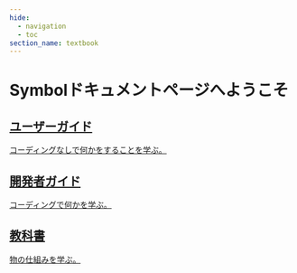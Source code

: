 ```yaml
---
hide:
  - navigation
  - toc
section_name: textbook
---
```


# Symbolドキュメントページへようこそ

<div class="grid" markdown>

<div class="card">
<a href="userbook/intro/index.html" class="userbook">
  <div></div>
  <h2>ユーザーガイド</h2>
  <p>コーディングなしで何かをすることを学ぶ。</p>
</a>
</div>

<div class="card">
<a href="devbook/0.introduction/index.html" class="devbook">
  <div></div>
  <h2>開発者ガイド</h2>
  <p>コーディングで何かを学ぶ。</p>
</a>
</div>

<div class="card">
<a href="textbook/intro/index.html" class="textbook">
  <div></div>
  <h2>教科書</h2>
  <p>物の仕組みを学ぶ。</p>
</a>
</div>

</div>

<style>
.md-tabs, .md-source-file {
    display:none;
}
</style>

